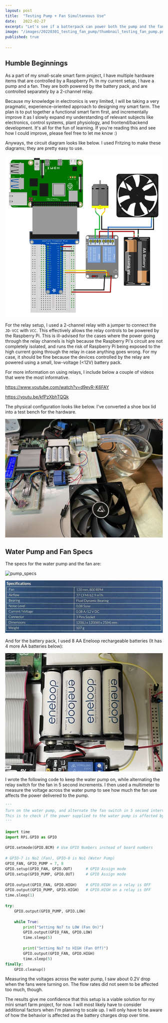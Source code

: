 ```yaml
---
layout: post
title:  "Testing Pump + Fan Simultaneous Use"
date:   2022-02-27
excerpt: "Let's see if a batterpack can power both the pump and the fan simultaneously."
image: "/images/20220301_testing_fan_pump/thumbnail_testing_fan_pump.png"
published: true

---
```


## Humble Beginnings

As a part of my small-scale smart farm project, I have multiple hardware items that are controlled by a Raspberry Pi. In my current setup, I have a pump and a fan. They are both powered by the battery pack, and are controlled separately by a 2-channel relay.

Because my knowledge in electronics is very limited, I will be taking a very pragmatic, experience-oriented approach to designing my smart farm. The plan is to put together a functional smart farm first, and incrementally improve it as I slowly expand my understanding of relevant subjects like electronics, control systems, plant physiology, and frontend/backend development. It's all for the fun of learning. If you're reading this and see how I could improve, please feel free to let me know :)

Anyways, the circuit diagram looks like below. I used Fritzing to make these diagrams; they are pretty easy to use.

**![circuit_diagram](https://github.com/poomstas/poomstas.github.io/blob/master/images/20220301_testing_fan_pump/circuit_diagram.png?raw=true)**

For the relay setup, I used a 2-channel relay with a jumper to connect the `JD-VCC` with `VCC`. This effectively allows the relay controls to be powered by the Raspberry Pi. This is ill-advised for the cases where the power going through the relay channels is high because the Raspberry Pi's circuit are not completely isolated, and runs the risk of Raspberry Pi being exposed to the high current going through the relay in case anything goes wrong. For my case, it should be fine because the devices controlled by the relay are powered using a small, low-voltage (<12V) battery pack.

For more information on using relays, I include below a couple of videos that were the most informative.

https://www.youtube.com/watch?v=d9evR-K6FAY

https://youtu.be/kfPzXbhTQQk



The physical configuration looks like below. I've converted a shoe box lid into a test bench for the hardware.

![pump_specs](https://github.com/poomstas/poomstas.github.io/blob/master/images/20220301_testing_fan_pump/test_bench.jpg?raw=true)



## Water Pump and Fan Specs

The specs for the water pump and the fan are:

![pump_specs](https://github.com/poomstas/poomstas.github.io/blob/master/images/20220301_testing_fan_pump/pump_specs.png?raw=true)

![fan_specs](https://github.com/poomstas/poomstas.github.io/blob/master/images/20220301_testing_fan_pump/fan_specs.jpg?raw=true)

And for the battery pack, I used 8 AA Eneloop rechargeable batteries (It has 4 more AA batteries below):

![battery_pack](https://github.com/poomstas/poomstas.github.io/blob/master/images/20220301_testing_fan_pump/battery_pack.jpg?raw=true)



I wrote the following code to keep the water pump on, while alternating the relay switch for the fan in 5 second increments. I then used a multimeter to measure the voltage across the water pump to see how much the fan use affects the power delivered to the pump.

```python
'''
Turn on the water pump, and alternate the fan switch in 5 second intervals.
This is to check if the power supplied to the water pump is affected by the fan turning on. 
'''

import time
import RPi.GPIO as GPIO

GPIO.setmode(GPIO.BCM) # Use GPIO Numbers instead of board numbers

# GPIO-7 is No2 (Fan), GPIO-8 is No1 (Water Pump)
GPIO_FAN, GPIO_PUMP = 7, 8
GPIO.setup(GPIO_FAN, GPIO.OUT)      # GPIO Assign mode
GPIO.setup(GPIO_PUMP, GPIO.OUT)     # GPIO Assign mode

GPIO.output(GPIO_FAN, GPIO.HIGH)    # GPIO.HIGH on a relay is OFF
GPIO.output(GPIO_PUMP, GPIO.HIGH)   # GPIO.HIGH on a relay is OFF
time.sleep(1)

try:
    GPIO.output(GPIO_PUMP, GPIO.LOW)

    while True:
        print("Setting No7 to LOW (Fan On)")
        GPIO.output(GPIO_FAN, GPIO.LOW)
        time.sleep(5)

        print("Setting No7 to HIGH (Fan Off)")
        GPIO.output(GPIO_FAN, GPIO.HIGH)
        time.sleep(5)
finally:
    GPIO.cleanup()
```

Measuring the voltages across the water pump, I saw about 0.2V drop when the fans were turning on. The flow rates did not seem to be affected too much, though. 

The results give me confidence that this setup is a viable solution for my mini smart farm project, for now. I will most likely have to consider additional factors when I'm planning to scale up. I will only have to be aware of how the behavior is affected as the battery charges drop over time. 